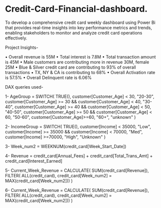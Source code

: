 # Credit-Card-Financial-dashboard.
To develop a comprehensive credit card weekly dashboard using Power Bi that provides real-time insights into key performance metrics and trends, enabling stakeholders to monitor and analyze credit card operations effectively.

Project Insights-

• Overall revenue is 55M
• Total interest is 7.8M
• Total transaction amount is 45M
• Male customers are contributing more in revenue 30M, female 25M
• Blue & Silver credit card are contributing to 93% of overall transactions
• TX, NY & CA is contributing to 68%
• Overall Activation rate is 57.5%
• Overall Delinquent rate is 6.06%

DAX queries used-

1-  AgeGroup = SWITCH(
    TRUE(),
    customer[Customer_Age] < 30, "20-30",
    customer[Customer_Age] >= 30 && customer[Customer_Age] < 40, "30-40",
    customer[Customer_Age] >= 40 && customer[Customer_Age] < 50, "40-50",
    customer[Customer_Age] >= 50 && customer[Customer_Age] < 60, "50-60",
    customer[Customer_Age]>=60, "60+",
    "unknown"
    )

2-  IncomeGroup = SWITCH(
    TRUE(),
    customer[Income] < 35000, "Low",
    customer[Income] >= 35000 && customer[Income] < 70000, "Med",
    customer[Income] >=70000, "High",
    "Unknown"
    ) 

3-  Week_num2 = WEEKNUM(credit_card[Week_Start_Date])

4-  Revenue = credit_card[Annual_Fees] + credit_card[Total_Trans_Amt] + credit_card[Interest_Earned]

5-  Current_Week_Revenue = CALCULATE(
    SUM(credit_card[Revenue]),
    FILTER(
        ALL(credit_card),
        credit_card[Week_num2] = MAX(credit_card[Week_num2]))
    )

6-  Current_Week_Revenue = CALCULATE(
    SUM(credit_card[Revenue]),
    FILTER(
        ALL(credit_card),
        credit_card[Week_num2] = MAX(credit_card[Week_num2]))
    )


